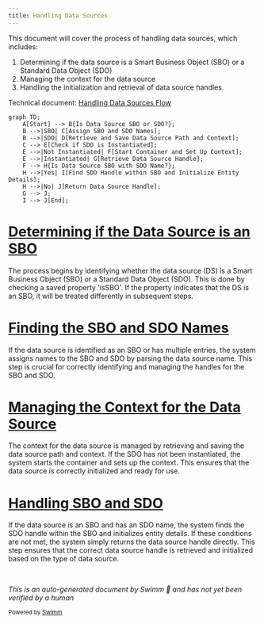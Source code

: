 ```yaml
---
title: Handling Data Sources
---
```

This document will cover the process of handling data sources, which includes:

1. Determining if the data source is a Smart Business Object (SBO) or a Standard Data Object (SDO)
2. Managing the context for the data source
3. Handling the initialization and retrieval of data source handles.

Technical document: <SwmLink doc-title="Handling Data Sources Flow">[Handling Data Sources Flow](/.swm%5Chandling-data-sources-flow.ulugd7j7.sw.md)</SwmLink>

```mermaid
graph TD;
    A[Start] --> B{Is Data Source SBO or SDO?};
    B -->|SBO| C[Assign SBO and SDO Names];
    B -->|SDO| D[Retrieve and Save Data Source Path and Context];
    C --> E[Check if SDO is Instantiated];
    E -->|Not Instantiated| F[Start Container and Set Up Context];
    E -->|Instantiated| G[Retrieve Data Source Handle];
    F --> H{Is Data Source SBO with SDO Name?};
    H -->|Yes| I[Find SDO Handle within SBO and Initialize Entity Details];
    H -->|No| J[Return Data Source Handle];
    G --> J;
    I --> J[End];
```

# [Determining if the Data Source is an SBO](https://app.swimm.io/repos/Z2l0aHViJTNBJTNBT3BlbkVkZ2VfUmV0aXJlZF9Qcm9kdWN0cyUzQSUzQVBBUFA5Mg==/docs/ulugd7j7#determining-if-the-data-source-is-an-sbo)

The process begins by identifying whether the data source (DS) is a Smart Business Object (SBO) or a Standard Data Object (SDO). This is done by checking a saved property 'isSBO'. If the property indicates that the DS is an SBO, it will be treated differently in subsequent steps.

# [Finding the SBO and SDO Names](https://app.swimm.io/repos/Z2l0aHViJTNBJTNBT3BlbkVkZ2VfUmV0aXJlZF9Qcm9kdWN0cyUzQSUzQVBBUFA5Mg==/docs/ulugd7j7#finding-the-sbo-and-sdo-names)

If the data source is identified as an SBO or has multiple entries, the system assigns names to the SBO and SDO by parsing the data source name. This step is crucial for correctly identifying and managing the handles for the SBO and SDO.

# [Managing the Context for the Data Source](https://app.swimm.io/repos/Z2l0aHViJTNBJTNBT3BlbkVkZ2VfUmV0aXJlZF9Qcm9kdWN0cyUzQSUzQVBBUFA5Mg==/docs/ulugd7j7#managing-the-context-for-the-data-source)

The context for the data source is managed by retrieving and saving the data source path and context. If the SDO has not been instantiated, the system starts the container and sets up the context. This ensures that the data source is correctly initialized and ready for use.

# [Handling SBO and SDO](https://app.swimm.io/repos/Z2l0aHViJTNBJTNBT3BlbkVkZ2VfUmV0aXJlZF9Qcm9kdWN0cyUzQSUzQVBBUFA5Mg==/docs/ulugd7j7#handling-sbo-and-sdo)

If the data source is an SBO and has an SDO name, the system finds the SDO handle within the SBO and initializes entity details. If these conditions are not met, the system simply returns the data source handle directly. This step ensures that the correct data source handle is retrieved and initialized based on the type of data source.

&nbsp;

*This is an auto-generated document by Swimm 🌊 and has not yet been verified by a human*

<SwmMeta version="3.0.0" repo-id="Z2l0aHViJTNBJTNBT3BlbkVkZ2VfUmV0aXJlZF9Qcm9kdWN0cyUzQSUzQVBBUFA5Mg==" repo-name="OpenEdge_Retired_Products"><sup>Powered by [Swimm](/)</sup></SwmMeta>
